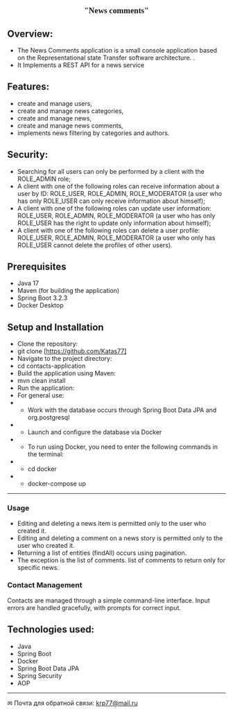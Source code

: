 <center><font size="3" face="Georgia"> <h3> "News comments"
</h3></font>
</center>

## Overview:
-  The News Comments application is a small console application based on the Representational state Transfer software architecture. . 
- It Implements a REST API for a news service


## Features:
- create and manage users,
- create and manage news categories,
- create and manage news,
- create and manage news comments,
- implements news filtering by categories and authors.
## Security:
- Searching for all users can only be performed by a client with the ROLE_ADMIN role;
- A client with one of the following roles can receive information about a user by ID: ROLE_USER, ROLE_ADMIN, ROLE_MODERATOR (a user who has only ROLE_USER can only receive information about himself);
- A client with one of the following roles can update user information: ROLE_USER, ROLE_ADMIN, ROLE_MODERATOR (a user who has only ROLE_USER has the right to update only information about himself);
- A client with one of the following roles can delete a user profile: ROLE_USER, ROLE_ADMIN, ROLE_MODERATOR (a user who only has ROLE_USER cannot delete the profiles of other users).


## Prerequisites
- Java 17
- Maven (for building the application)
- Spring Boot 3.2.3
- Docker Desktop

## Setup and Installation
- Clone the repository:
- git clone [https://github.com/Katas77]
- Navigate to the project directory:
- cd contacts-application
- Build the application using Maven:
- mvn clean install 
- Run the application:
- For general use:
- - Work with the database occurs through Spring Boot Data JPA and org.postgresql
- - Launch and configure the database via Docker
- - To run using Docker, you need to enter the following commands in the terminal:
- - cd docker   
- - docker-compose up


____

### Usage
- Editing and deleting a news item is permitted only to the user who created it.
- Editing and deleting a comment on a news story is permitted only to the user who created it.
- Returning a list of entities (findAll) occurs using pagination. 
- The exception is the list of comments. list of comments to return only for specific news.
### Contact Management
Contacts are managed through a simple command-line interface. 
Input errors are handled gracefully, with prompts for correct input.

## Technologies used:

- Java
- Spring Boot
- Docker
- Spring Boot Data JPA
- Spring Security
- AOP


____
✉ Почта для обратной связи:
<a href="">krp77@mail.ru</a>